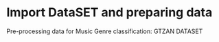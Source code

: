 # Import DataSET and preparing data
Pre-processing data for Music Genre classification: GTZAN DATASET
